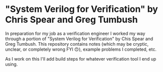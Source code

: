 # "System Verilog for Verification" by Chris Spear and Greg Tumbush

In preparation for my job as a verification engineer I worked my way 
through a portion of "System Verilog for Verification" by Chis Spear 
and Greg Tumbush. This repository contains notes (which may be cryptic,
unclear, or completely wrong FYI 🙃), example problems I completed, etc.

As I work on this I'll add build steps for whatever verification tool 
I end up using.
